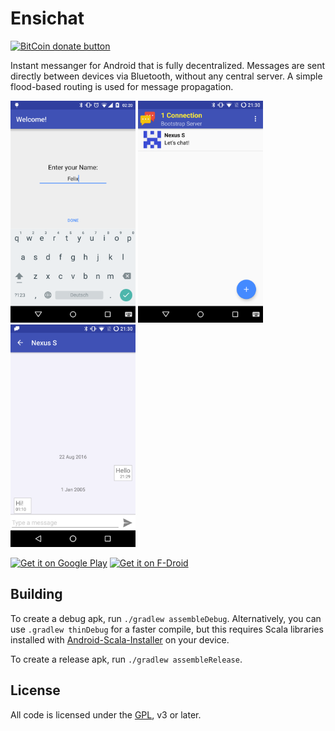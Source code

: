 Ensichat
========

[![BitCoin donate button](https://img.shields.io/badge/bitcoin-donate-yellow.svg)](https://blockchain.info/address/1DmU6QVGSKXGXJU1bqmmStPDNsNnYoMJB4)

Instant messanger for Android that is fully decentralized. Messages are sent directly between
devices via Bluetooth, without any central server. A simple flood-based routing is used for
message propagation.

<img src="graphics/screenshot_phone_1.png" alt="screenshot 1" width="200" />
<img src="graphics/screenshot_phone_2.png" alt="screenshot 2" width="200" />
<img src="graphics/screenshot_phone_3.png" alt="screenshot 3" width="200" />

[![Get it on Google Play](https://developer.android.com/images/brand/en_generic_rgb_wo_60.png)](https://play.google.com/store/apps/details?id=com.nutomic.ensichat) [![Get it on F-Droid](https://f-droid.org/wiki/images/0/06/F-Droid-button_get-it-on.png)](https://f-droid.org/repository/browse/?fdid=com.nutomic.ensichat)

Building
--------

To create a debug apk, run `./gradlew assembleDebug`. Alternatively, you can use
`.gradlew thinDebug` for a faster compile, but this requires Scala libraries installed
with [Android-Scala-Installer](https://github.com/Arneball/Android-Scala-Installer) on your device.

To create a release apk, run `./gradlew assembleRelease`.

License
-------

All code is licensed under the [GPL](LICENSE), v3 or later.
